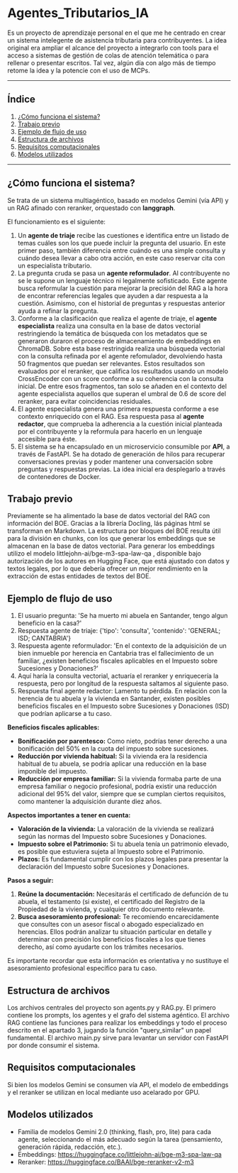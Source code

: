# Agentes_Tributarios_IA
Es un proyecto de aprendizaje personal en el que me he centrado en crear un sistema intelegente de asistencia tributaria para contribuyentes. 
La idea original era ampliar el alcance del proyecto a integrarlo con tools para el acceso a sistemas de gestión de colas de atención telemática o para rellenar o presentar escritos. Tal vez, algún día con algo más de tiempo retome la idea y la potencie con el uso de MCPs.

---
## Índice

1. [¿Cómo funciona el sistema?](#cómo-funciona-el-sistema)
2. [Trabajo previo](#trabajo-previo)
3. [Ejemplo de flujo de uso](#ejemplo-de-flujo-de-uso)
4. [Estructura de archivos](#estructura-de-archivos)
5. [Requisitos computacionales](#requisitos-computacionales)
6. [Modelos utilizados](#modelos-utilizados)

---

## ¿Cómo funciona el sistema?
Se trata de un sistema multiagéntico, basado en modelos Gemini (vía API) y un RAG afinado con reranker, orquestado con **langgraph**.

El funcionamiento es el siguiente: 

1. Un **agente de triaje** recibe las cuestiones e identifica entre un listado de temas cuáles son los que puede incluir la pregunta del usuario. En este primer paso, también diferencia entre cuándo es una simple consulta y cuándo desea llevar a cabo otra acción, en este caso reservar cita con un especialista tributario.
2. La pregunta cruda se pasa un **agente reformulador**. Al contribuyente no se le supone un lenguaje técnico ni legalmente sofisticado. Este agente busca reformular la cuestión para mejorar la precisión del RAG a la hora de encontrar referencias legales que ayuden a dar respuesta a la cuestión. Asimismo, con el historial de preguntas y respuestas anterior ayuda a refinar la pregunta.
3. Conforme a la clasificación que realiza el agente de triaje, el **agente especialista** realiza una consulta en la base de datos vectorial restringiendo la temática de búsqueda con los metadatos que se generaron duraron el proceso de almacenamiento de embeddings en ChromaDB. Sobre esta base restringida realiza una búsqueda vectorial con la consulta refinada por el agente refomulador, devolviendo hasta 50 fragmentos que puedan ser relevantes. Estos resultados son evaluados por el reranker, que califica los resultados usando un modelo CrossEncoder con un score conforme a su coherencia con la consulta inicial. De entre esos fragmentos, tan solo se añaden en el contexto del agente especialista aquellos que superan el umbral de 0.6 de score del reranker, para evitar coincidencias residuales.
4. El agente especialista genera una primera respuesta conforme a ese contexto enriquecido con el RAG. Esa respuesta pasa al **agente redactor**, que comprueba la adherencia a la cuestión inicial planteada por el contribuyente y la reformula para hacerlo en un lenguaje accesible para éste.
5. El sistema se ha encapsulado en un microservicio consumible por **API**, a través de FastAPI. Se ha dotado de generación de hilos para recuperar conversaciones previas y poder mantener una conversación sobre preguntas y respuestas previas. La idea inicial era desplegarlo a través de contenedores de Docker.

## Trabajo previo
Previamente se ha alimentado la base de datos vectorial del RAG con información del BOE. Gracias a la librería Docling, lás páginas html se transforman en Markdown. La estructura por bloques del BOE resulta útil para la división en chunks, con los que generar los embeddings que se almacenan en la base de datos vectorial. Para generar los embeddings utilizo el modelo littlejohn-ai/bge-m3-spa-law-qa , disponible bajo autorización de los autores en Hugging Face, que está ajustado con datos y textos legales, por lo que debería ofrecer un mejor rendimiento en la extracción de estas entidades de textos del BOE.

## Ejemplo de flujo de uso
1. El usuario pregunta: 'Se ha muerto mi abuela en Santander, tengo algun beneficio en la casa?'
2. Respuesta agente de triaje: {'tipo': 'consulta', 'contenido': 'GENERAL; ISD; CANTABRIA'}
3. Respuesta agente reformulador: 'En el contexto de la adquisición de un bien inmueble por herencia en Cantabria tras el fallecimiento de un familiar, ¿existen beneficios fiscales aplicables en el Impuesto sobre Sucesiones y Donaciones?'
4. Aquí haría la consulta vectorial, actuaría el reranker y enriquecería la respuesta, pero por longitud de la respuesta saltamos al siguiente paso.
5. Respuesta final agente redactor: Lamento tu pérdida. En relación con la herencia de tu abuela y la vivienda en Santander, existen posibles beneficios fiscales en el Impuesto sobre Sucesiones y Donaciones (ISD) que podrían aplicarse a tu caso.

**Beneficios fiscales aplicables:**

*   **Bonificación por parentesco:** Como nieto, podrías tener derecho a una bonificación del 50% en la cuota del impuesto sobre sucesiones.
*   **Reducción por vivienda habitual:** Si la vivienda era la residencia habitual de tu abuela, se podría aplicar una reducción en la base imponible del impuesto.
*   **Reducción por empresa familiar:** Si la vivienda formaba parte de una empresa familiar o negocio profesional, podría existir una reducción adicional del 95% del valor, siempre que se cumplan ciertos requisitos, como mantener la adquisición durante diez años.

**Aspectos importantes a tener en cuenta:**

*   **Valoración de la vivienda:** La valoración de la vivienda se realizará según las normas del Impuesto sobre Sucesiones y Donaciones.
*   **Impuesto sobre el Patrimonio:** Si tu abuela tenía un patrimonio elevado, es posible que estuviera sujeta al Impuesto sobre el Patrimonio.
*   **Plazos:** Es fundamental cumplir con los plazos legales para presentar la declaración del Impuesto sobre Sucesiones y Donaciones.

**Pasos a seguir:**

1.  **Reúne la documentación:** Necesitarás el certificado de defunción de tu abuela, el testamento (si existe), el certificado del Registro de la Propiedad de la vivienda, y cualquier otro documento relevante.
2.  **Busca asesoramiento profesional:** Te recomiendo encarecidamente que consultes con un asesor fiscal o abogado especializado en herencias. Ellos podrán analizar tu situación particular en detalle y determinar con precisión los beneficios fiscales a los que tienes derecho, así como ayudarte con los trámites necesarios.

Es importante recordar que esta información es orientativa y no sustituye el asesoramiento profesional específico para tu caso.

## Estructura de archivos
Los archivos centrales del proyecto son agents.py y RAG.py. 
El primero contiene los prompts, los agentes y el grafo del sistema agéntico. El archivo RAG contiene las funciones para realizar los embeddings y todo el proceso descrito en el apartado 3, jugando la función "query_similar" un papel fundamental.
El archivo main.py sirve para levantar un servidor con FastAPI por donde consumir el sistema.

## Requisitos computacionales
Si bien los modelos Gemini se consumen vía API, el modelo de embeddings y el reranker se utilizan en local mediante uso acelarado por GPU.

## Modelos utilizados
- Familia de modelos Gemini 2.0 (thinking, flash, pro, lite) para cada agente, seleccionando el más adecuado según la tarea (pensamiento, generación rápida, redacción, etc.).
- Embeddings: https://huggingface.co/littlejohn-ai/bge-m3-spa-law-qa
- Reranker: https://huggingface.co/BAAI/bge-reranker-v2-m3
